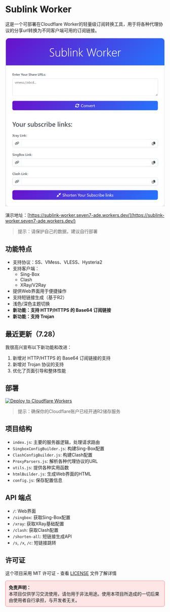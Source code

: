 # Sublink Worker

这是一个可部署在Cloudflare Worker的轻量级订阅转换工具，用于将各种代理协议的分享url转换为不同客户端可用的订阅链接。

![image](/doc/image.png)

演示地址：[https://sublink-worker.seven7-ade.workers.dev/](https://sublink-worker.seven7-ade.workers.dev/)
> 提示：请保护自己的数据，建议自行部署

## 功能特点

- 支持协议：SS、VMess、VLESS、Hysteria2
- 支持客户端：
  - Sing-Box
  - Clash
  - XRay/V2Ray
- 提供Web界面用于便捷操作
- 支持短链接生成（基于R2）
- 浅色/深色主题切换
- **新功能：支持 HTTP/HTTPS 的 Base64 订阅链接**
- **新功能：支持 Trojan**

## 最近更新（7.28）

我很高兴宣布以下新功能和改进：

1. 新增对 HTTP/HTTPS 的 Base64 订阅链接的支持
2. 新增对 Trojan 协议的支持
3. 优化了页面引导和整体性能

## 部署

[![Deploy to Cloudflare Workers](https://deploy.workers.cloudflare.com/button)](https://deploy.workers.cloudflare.com/?url=https://github.com/7Sageer/sublink-worker)

> 提示：确保你的Cloudflare账户已经开通R2储存服务

## 项目结构

- `index.js`: 主要的服务器逻辑，处理请求路由
- `SingboxConfigBuilder.js`: 构建Sing-Box配置
- `ClashConfigBuilder.js`: 构建Clash配置
- `ProxyParsers.js`: 解析各种代理协议的URL
- `utils.js`: 提供各种实用函数
- `htmlBuilder.js`: 生成Web界面的HTML
- `config.js`: 保存配置信息

## API 端点

- `/`: Web界面
- `/singbox`: 获取Sing-Box配置
- `/xray`: 获取XRay基础配置
- `/clash`: 获取Clash配置
- `/shorten-all`: 短链接生成API
- `/s`, `/x`, `/c`: 短链接跳转

## 许可证

这个项目采用 MIT 许可证 - 查看 [LICENSE](LICENSE) 文件了解详情

<div style="background-color: #ffe6e6; border: 1px solid #ff8080; padding: 10px; border-radius: 5px; margin-bottom: 20px;">
<strong>免责声明：</strong><br>
本项目仅供学习交流使用，请勿用于非法用途。使用本项目所造成的一切后果由使用者自行承担，与开发者无关。
</div>